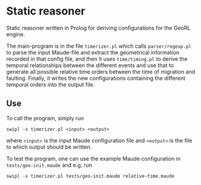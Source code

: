 # Static reasoner

Static reasoner written in Prolog for deriving configurations for the
GeoRL engine.

The main-program is in the file `timerizer.pl` which calls `parser/regexp.pl` to
parse the input Maude-file and extract the geometrical information recorded in that
config file, and then it uses `time/timing.pl` to derive the temporal relationships
between the different events and use that to generate all possible relative time orders
between the time of migration and faulting. Finally, it writes the new configurations
containing the different temporal orders into the output file.

## Use

To call the program, simply run
```
swipl -s timerizer.pl <input> <output>
```
where `<input>` is the input Maude configuration file and `<output>` is the file to which
output should be written.

To test the program, one can use the example Maude configuration in `tests/geo-init.maude` and e.g.
run
```
swipl -s timerizer.pl tests/geo-init.maude relative-time.maude
```
